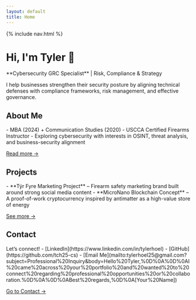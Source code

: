 ```yaml
---
layout: default
title: Home
---
```


{% include nav.html %}

<!-- Hero Section -->
<div class="hero">
  <h1 class="fade-in">Hi, I'm Tyler 👋</h1>
  <p class="fade-in delay-1">
    **Cybersecurity GRC Specialist** | Risk, Compliance & Strategy
  </p>
  <p class="fade-in delay-2">
    I help businesses strengthen their security posture by aligning technical defenses 
    with compliance frameworks, risk management, and effective governance.
  </p>
</div>

## About Me
<div class="fade-in delay-3">
- MBA (2024) + Communication Studies (2020)
- USCCA Certified Firearms Instructor  
- Exploring cybersecurity with interests in OSINT, threat analysis, and business-security alignment  

[Read more →](about.html)
</div>

## Projects
<div class="fade-in delay-4">
- **Týr Fyre Marketing Project** – Firearm safety marketing brand built around strong social media content  
- **MicroNano Blockchain Concept** – A proof-of-work cryptocurrency inspired by antimatter as a high-value store of energy  

[See more →](projects.html)
</div>

## Contact
<div class="fade-in delay-5">
Let’s connect!  
- [LinkedIn](https://www.linkedin.com/in/tylerhoel)  
- [GitHub](https://github.com/tch25-cs)  
- [Email Me](mailto:tylerhoel25@gmail.com?subject=Professional%20Inquiry&body=Hello%20Tyler,%0D%0A%0D%0AI%20came%20across%20your%20portfolio%20and%20wanted%20to%20connect%20regarding%20professional%20opportunities%20or%20collaboration.%0D%0A%0D%0ABest%20regards,%0D%0A[Your%20Name])

[Go to Contact →](contact.html)
</div>

